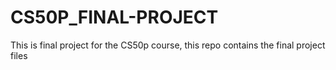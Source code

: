 # CS50P_FINAL-PROJECT
This is final project for the CS50p course,  this repo contains the final project files 
